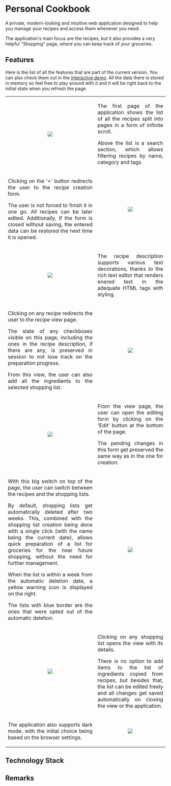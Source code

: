 # Personal Cookbook

A private, modern-looking and intuitive web application designed to help you manage your recipes and access them whenever you need.

The application's main focus are the recipes, but it also provides a very helpful "Shopping" page, where you can keep track of your groceries.

## Features

Here is the list of all the features that are part of the current version. You can also check them out in the [interactive demo](https://tgrochowski87.github.io/cookbook/#/recipes). All the data there is stored in memory so feel free to play around with it and it will be right back to the initial state when you refresh the page.

<table>

<tr>
<td align="center">
<img width="441" height="1">
<img src="./readme-assets/image.png">
</td>
<td align="center">
<img width="441" height="1">
<p align="justify">The first page of the application shows the list of all the recipes split into pages in a form of infinite scroll.</p>

<p align="justify">Above the list is a search section, which allows filtering recipes by name, category and tags.</p>
</td>
</tr>

<tr>
<td align="center">
<img width="441" height="1">
<p align="justify">Clicking on the '+' button redirects the user to the recipe creation form.</p>

<p align="justify">The user is not forced to finish it in one go. All recipes can be later edited. Additionally, if the form is closed without saving, the entered data can be restored the next time it is opened.</p>
</td>
<td align="center">
<img width="441" height="1">
<img src="./readme-assets/image-5.png">
</td>
</tr>

<tr>
<td align="center">
<img width="441" height="1">
<img src="./readme-assets/image-4.png">
</td>
<td align="center">
<img width="441" height="1">
<p align="justify">The recipe description supports various text decorations, thanks to the rich text editor that renders enered text in the adequate HTML tags with styling.</p>
</td>
</tr>

<tr>
<td align="center">
<img width="441" height="1">
<p align="justify">Clicking on any recipe redirects the user to the recipe view page.</p>

<p align="justify">The state of any checkboxes visible on this page, including the ones in the recipe description, if there are any, is preserved in session to not lose track on the preparation progress.</p>

<p align="justify">From this view, the user can also add all the ingredients to the selected shopping list.</p>
</td>
<td align="center">
<img width="441" height="1">
<img src="./readme-assets/image-7.png">
</td>
</tr>

<tr>
<td align="center">
<img width="441" height="1">
<img src="./readme-assets/image-8.png">
</td>
<td align="center">
<img width="441" height="1">
<p align="justify">From the view page, the user can open the editing form by clicking on the 'Edit' button at the bottom of the page.</p>

<p align="justify">The pending changes in this form get preserved the same way as in the one for creation.</p>
</td>
</tr>

<tr>
<td align="center">
<img width="441" height="1">
<p align="justify">With this big switch on top of the page, the user can switch between the recipes and the shopping lists.</p>

<p align="justify">By default, shopping lists get automatically deleted after two weeks. This, combined with the shopping list creation being done with a single click (with the name being the current date), allows quick preparation of a list for groceries for the near future shopping, without the need for further management.</p>

<p align="justify">When the list is within a week from the automatic deletion date, a yellow warning icon is displayed on the right.</p>

<p align="justify">The lists with blue border are the ones that were opted out of the automatic deletion.</p>
</td>
<td align="center">
<img width="441" height="1">
<img src="./readme-assets/image-9.png">
</td>
</tr>

<tr>
<td align="center">
<img width="441" height="1">
<img src="./readme-assets/image-12.png">
</td>
<td align="center">
<img width="441" height="1">
<p align="justify">Clicking on any shopping list opens the view with its details.</p>

<p align="justify">There is no option to add items to the list of ingredients copied from recipes, but besides that, the list can be edited freely and all changes get saved automatically on closing the view or the application.</p>
</td>
</tr>

<tr>
<td align="center">
<img width="441" height="1">
<p align="justify">The application also supports dark mode, with the initial choice being based on the browser settings.</p>
</td>
<td align="center">
<img width="441" height="1">
<img src="./readme-assets/image-13.png">
</td>
</tr>

</table>

## Technology Stack

## Remarks
